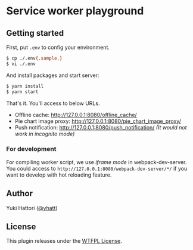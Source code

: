 # Service worker playground

## Getting started

First, put `.env` to config your environment.

```bash
$ cp ./.env{.sample,}
$ vi ./.env
```

And install packages and start server:

```bash
$ yarn install
$ yarn start
```

That's it. You'll access to below URLs.

- Offline cache: http://127.0.0.1:8080/offline_cache/
- Pie chart image proxy: http://127.0.0.1:8080/pie_chart_image_proxy/
- Push notification: http://127.0.0.1:8080/push_notification/ _(It would not work in incognito mode)_

### For development

For compiling worker script, we use *iframe mode* in webpack-dev-server. You could access to `http://127.0.0.1:8080/webpack-dev-server/*/` if you want to develop with hot reloading feature.

## Author

Yuki Hattori ([@yhatt](https://github.com/yhatt/))

## License

This plugin releases under the [WTFPL License](https://github.com/yhatt/service-worker-playground/blob/master/LICENSE).
